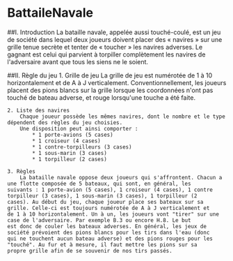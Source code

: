 # BattaileNavale

##I. Introduction
La bataille navale, appelée aussi touché-coulé, est un jeu de société dans lequel deux joueurs doivent placer des « navires » sur une grille tenue secrète et tenter de « toucher » les navires adverses. Le gagnant est celui qui parvient à torpiller complètement les navires de l'adversaire avant que tous les siens ne le soient.

##II. Règle du jeu
	1. Grille de jeu
		La grille de jeu est numérotée de 1 à 10 horizontalement et de A à J verticalement.
		Conventionnellement, les joueurs placent des pions blancs sur la grille lorsque les coordonnées n'ont pas touché de bateau
    adverse, et rouge lorsqu'une touche a été faite.
		
	2. Liste des navires
		Chaque joueur possède les mêmes navires, dont le nombre et le type dépendent des règles du jeu choisies.
		Une disposition peut ainsi comporter :
			* 1 porte-avions (5 cases)
			* 1 croiseur (4 cases)
			* 1 contre-torpilleurs (3 cases)
			* 1 sous-marin (3 cases)
			* 1 torpilleur (2 cases)
			 
	3. Règles
		La bataille navale oppose deux joueurs qui s'affrontent. Chacun a une flotte composée de 5 bateaux, qui sont, en général, les
    suivants : 1 porte-avion (5 cases), 1 croiseur (4 cases), 1 contre torpilleur (3 cases), 1 sous-marin (3 cases), 1 torpilleur (2
    cases). Au début du jeu, chaque joueur place ses bateaux sur sa grille. Celle-ci est toujours numérotée de A à J verticalement et
    de 1 à 10 horizontalement. Un à un, les joueurs vont "tirer" sur une case de l'adversaire. Par exemple B.3 ou encore H.8. Le but
    est donc de couler les bateaux adverses. En général, les jeux de société prévoient des pions blancs pour les tirs dans l'eau (donc
    qui ne touchent aucun bateau adverse) et des pions rouges pour les "touché". Au fur et à mesure, il faut mettre les pions sur sa
    propre grille afin de se souvenir de nos tirs passés.
